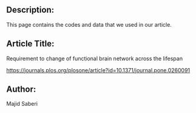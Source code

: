 ## Description:
This page contains the codes and data that we used in our article.

## Article Title:
Requirement to change of functional brain network across the lifespan

https://journals.plos.org/plosone/article?id=10.1371/journal.pone.0260091

## Author:
Majid Saberi

